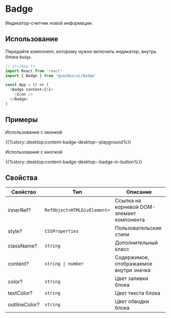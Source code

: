 # Badge



<!-- description:start -->
Индикатор-счетчик новой информации.
<!-- description:end -->

## Использование

Передайте компонент, которому нужно включить индикатор, внутрь блока `Badge`.

```ts
// src/App.ts
import React from 'react'
import { Badge } from '@yandex/ui/Badge'

const App = () => (
  <Badge content={5}>
    <Icon />
  </Badge>
)
```

## Примеры

Использование с иконкой

{{%story::desktop:content-badge-desktop--playground%}}

Использование с кнопкой

{{%story::desktop:content-badge-desktop--badge-in-button%}}

## Свойства

<!-- props:start -->
| Свойство      | Тип                         | Описание                                  |
| ------------- | --------------------------- | ----------------------------------------- |
| innerRef?     | `RefObject<HTMLDivElement>` | Ссылка на корневой DOM-элемент компонента |
| style?        | `CSSProperties`             | Пользовательские стили                    |
| className?    | `string`                    | Дополнительный класс                      |
| content?      | `string \| number`          | Содержимое, отображаемое внутри значка    |
| color?        | `string`                    | Цвет заливки блока                        |
| textColor?    | `string`                    | Цвет текста блока                         |
| outlineColor? | `string`                    | Цвет обводки блока                        |
<!-- props:end -->
